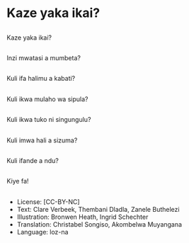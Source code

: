 # Kaze yaka ikai?

##
Kaze yaka ikai?

##
Inzi mwatasi a mumbeta?

##
Kuli ifa halimu a kabati?

##
Kuli ikwa mulaho wa sipula?

##
Kuli ikwa tuko ni singungulu?

##
Kuli imwa hali a sizuma?

##
Kuli ifande a ndu?

##
Kiye fa!

##
* License: [CC-BY-NC]
* Text: Clare Verbeek, Thembani Dladla, Zanele Buthelezi
* Illustration: Bronwen Heath, Ingrid Schechter
* Translation: Christabel Songiso, Akombelwa Muyangana
* Language: loz-na
